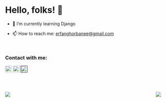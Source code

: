 # Hello, folks! 👋

- 🌱 I’m currently learning Django

- 📫 How to reach me: erfanghorbanee@gmail.com

<br>

### <p align="left">Contact with me:</p>

[<img align="left" width="22px" src="https://cdn.jsdelivr.net/npm/simple-icons@v3/icons/linkedin.svg" />](www.linkedin.com/in/alireza-ghorbani98)
[<img align="left" width="22px" src="https://cdn.jsdelivr.net/npm/simple-icons@v3/icons/instagram.svg" />](https://www.instagram.com/this_is__my__world/)
[<img align="left" width="22px" src="https://cdn.jsdelivr.net/npm/simple-icons@v3/icons/twitter.svg" />]()

<!-- ### Languages and Tools:
<img align="left" alt="GitHub" width="26px" src="https://raw.githubusercontent.com/github/explore/78df643247d429f6cc873026c0622819ad797942/topics/github/github.png" />
<img align="left" alt="Terminal" width="26px" src="https://raw.githubusercontent.com/github/explore/80688e429a7d4ef2fca1e82350fe8e3517d3494d/topics/terminal/terminal.png" />
-->
<br>
<br>
<br>
<br>
<br>

<a href="https://github.com/erfanghorbanee">
  <img align="right" src="https://github-readme-stats.vercel.app/api/top-langs/?username=erfanghorbanee&show_icons=true&theme=cobalt&layout=demo" />
</a>

<a href="https://github.com/erfanghorbanee">
  <img align="left" src="https://github-readme-stats.vercel.app/api?username=erfanghorbanee&show_icons=true&theme=cobalt" />
</a>








